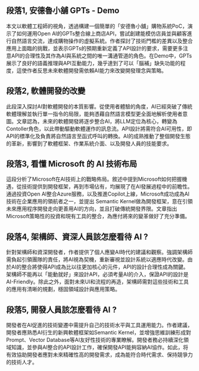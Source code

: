 ## 段落1, 安德魯小舖 GPTs - Demo
本文以軟體工程師的視角，透過構建一個簡單的「安德魯小舖」購物系統PoC，演示了如何運用Open AI的GPTs整合線上商店API，嘗試創建能模仿店員並與顧客進行自然語言交流，達成購物操作的虛擬系統。作者探討了技術門檻的差異以及整合應用上面臨的挑戰，並表示GPTs的預期重新定義了API設計的要求，需要更多注意API的合理性及其作為AI與系統之間的唯一溝通管道的角色。在Demo中，GPTs展示了良好的語義推理與API互動能力，幾乎達到了可以「腦補」缺失功能的程度，這使作者反思未來軟體開發需依賴AI能力來改變開發理念與策略。

## 段落2, 軟體開發的改變
此段深入探討AI對軟體開發的本質影響。從使用者體驗的角度，AI已經突破了傳統軟體理解並執行單一指令的局限，能夠憑藉自然語言模型更全面地解析使用者意圖。文章認為，未來的軟體開發將逐步整合AI，將LLM定位為核心，轉變為Contoller角色，以此帶動驅動軟體運作的訊息流。API設計將需符合AI可用性，即API的標準化及負責將自然語言至函式呼叫的轉換。AI的成熟推動了整個開發生態的革新，影響到了軟體框架、作業系統介面、以及開發人員的技能要求。

## 段落3, 看懂 Microsoft 的 AI 技術布局
這段分析了Microsoft在AI技術上的戰略佈局。敘述中提到Microsoft如何把握機遇，從技術提供到開發框架，再到市場佔有，均展現了在AI發展過程中的前瞻性。通過投資Open AI整合Azure服務，以及推進Copilot上線，Microsoft成功成為AI技術在企業應用的領航者之一，並提出 Semantic Kernel做為開發框架，意在引領未來應用程序開發走向更善用AI的方向，並且打破傳統開發界限。文章指出Microsoft策略性的投資和現有工具的整合，為應付將來的變革做好了充分準備。

## 段落4, 架構師、資深人員該怎麼看待 AI ?
針對架構師和資深開發者，作者提供了個人應變AI時代的建議和觀察。強調架構師需負起引領團隊的責任，將AI視為契機，重新審視並設計系統以適應時代改變。由於AI的整合將使得API成為比以往更加核心的元件，API的設計合理性成為關鍵。架構師不能再以「能動就好」來設計API，必須考量AI的介入，保證API的設計是AI-Friendly。除此之外，面對未來UI和流程的再造，架構師需對這些技術和工具的應用有清晰的規劃，穩固領域設計與應用策略。

## 段落5, 開發人員該怎麼看待 AI ?
開發者在AI促進的技術變遷中需提升自己的技術水平與工具運用能力。作者建議，開發者應熟悉AI衍生的新興軟體框架如Semantic Kernel，並增強思維訓練形成對Prompt、Vector Database等AI友好性技術的專業瞭解。開發者務必持續深化領域知識，並參與AI整合的API設計工作，確保開發API能夠容納AI協作。如此，将有效協助開發者應對未來精確性高的開發需求，成為能符合時代需求、保持競爭力的技術人才。